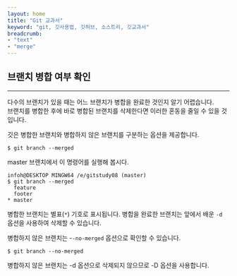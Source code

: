 ```yaml
---
layout: home
title: "Git 교과서"
keyword: "git, 깃사용법, 깃허브, 소스트리, 깃교과서"
breadcrumb:
- "text"
- "merge"
---
```


## 브랜치 병합 여부 확인
---
다수의 브랜치가 있을 때는 어느 브랜치가 병합을 완료한 것인지 알기 어렵습니다.  
브랜치를 병합한 후에 바로 병합된 브랜치를 삭제한다면 이러한 혼동을 줄일 수 있을 것입니다.  

깃은 병합한 브랜치와 병합하지 않은 브랜치를 구분하는 옵션을 제공합니다.  

```
$ git branch --merged
```
 
master 브랜치에서 이 명령어를 실행해 봅시다.  

```
infoh@DESKTOP MINGW64 /e/gitstudy08 (master)
$ git branch --merged
  feature
  footer
* master
```

병합한 브랜치는 별표(`*`) 기호로 표시됩니다. 병합을 완료한 브랜치는 앞에서 배운 `-d` 옵션을 사용하여 삭제할 수 있습니다.  

병합하지 않은 브랜치는 -`-no-merged` 옵션으로 확인할 수 있습니다.  

```
$ git branch --no-merged
```
 
병합하지 않은 브랜치는 -d 옵션으로 삭제되지 않으므로 -D 옵션을 사용합니다.  

<br><br>